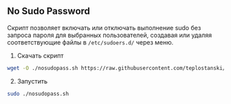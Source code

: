 ## No Sudo Password

Скрипт позволяет включать или отключать выполнение sudo без запроса пароля для выбранных пользователей, создавая или удаляя соответствующие файлы в `/etc/sudoers.d/` через меню.

1. Скачать скрипт
```bash
wget -O ./nosudopass.sh https://raw.githubusercontent.com/teplostanski/servercare/main/nosudopass.sh && chmod +x ./nosudopass.sh
```
2. Запустить
```bash
sudo ./nosudopass.sh
```
